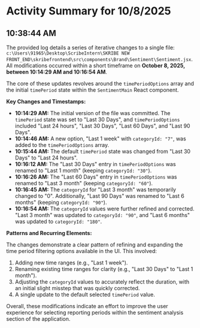 # Activity Summary for 10/8/2025

## 10:38:44 AM
The provided log details a series of iterative changes to a single file: `c:\Users\91965\Desktop\ScribeIntern\SKRIBE NEW FRONT_END\skribefrontend\src\components\Brand\Sentiment\Sentiment.jsx`. All modifications occurred within a short timeframe on **October 8, 2025, between 10:14:29 AM and 10:16:54 AM**.

The core of these updates revolves around the `timePeriodOptions` array and the initial `timePeriod` state within the `SentimentMain` React component.

**Key Changes and Timestamps:**

*   **10:14:29 AM:** The initial version of the file was committed. The `timePeriod` state was set to "Last 30 Days", and `timePeriodOptions` included "Last 24 hours", "Last 30 Days", "Last 60 Days", and "Last 90 Days".
*   **10:14:46 AM:** A new option, "Last 1 week" with `categoryId: "7"`, was added to the `timePeriodOptions` array.
*   **10:15:44 AM:** The default `timePeriod` state was changed from "Last 30 Days" to "Last 24 hours".
*   **10:16:12 AM:** The "Last 30 Days" entry in `timePeriodOptions` was renamed to "Last 1 month" (keeping `categoryId: "30"`).
*   **10:16:26 AM:** The "Last 60 Days" entry in `timePeriodOptions` was renamed to "Last 3 month" (keeping `categoryId: "60"`).
*   **10:16:45 AM:** The `categoryId` for "Last 3 month" was temporarily changed to "0". Additionally, "Last 90 Days" was renamed to "Last 6 months" (keeping `categoryId: "90"`).
*   **10:16:54 AM:** The `categoryId` values were further refined and corrected. "Last 3 month" was updated to `categoryId: "90"`, and "Last 6 months" was updated to `categoryId: "180"`.

**Patterns and Recurring Elements:**

The changes demonstrate a clear pattern of refining and expanding the time period filtering options available in the UI. This involved:
1.  Adding new time ranges (e.g., "Last 1 week").
2.  Renaming existing time ranges for clarity (e.g., "Last 30 Days" to "Last 1 month").
3.  Adjusting the `categoryId` values to accurately reflect the duration, with an initial slight misstep that was quickly corrected.
4.  A single update to the default selected `timePeriod` value.

Overall, these modifications indicate an effort to improve the user experience for selecting reporting periods within the sentiment analysis section of the application.